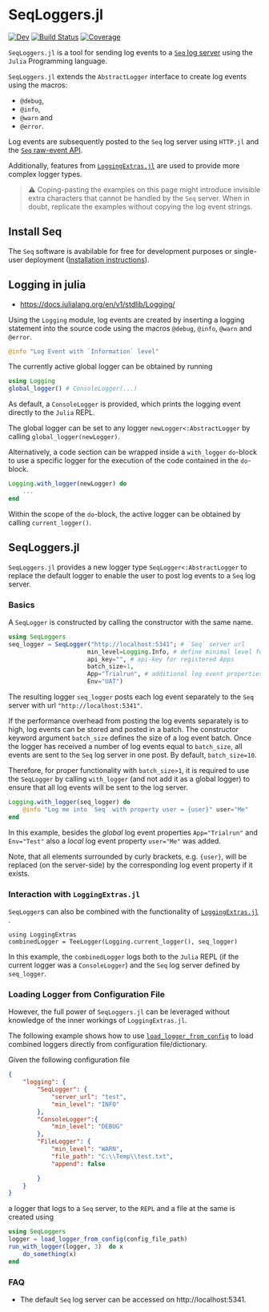
# SeqLoggers.jl
[![Dev](https://img.shields.io/badge/docs-dev-blue.svg)](https://ueliwechsler.github.io/SeqLoggers.jl/dev)
[![Build Status](https://travis-ci.com/ueliwechsler/SeqLoggers.jl.svg?branch=master)](https://travis-ci.com/ueliwechsler/SeqLoggers.jl)
[![Coverage](https://codecov.io/gh/ueliwechsler/SeqLoggers.jl/branch/master/graph/badge.svg)](https://codecov.io/gh/ueliwechsler/SeqLoggers.jl)

`SeqLoggers.jl` is a tool for sending log events to a [`Seq` log server](https://datalust.co/seq) using the `Julia` Programming language.

`SeqLoggers.jl` extends the `AbstractLogger` interface to create log events using the macros:
- `@debug`,
- `@info`,
- `@warn` and
- `@error`.

Log events are subsequently posted to the `Seq` log server using `HTTP.jl` and the [`Seq` raw-event API](https://docs.datalust.co/docs/posting-raw-events).

Additionally, features from [`LoggingExtras.jl`](https://github.com/oxinabox/LoggingExtras.jl) are used to provide more complex logger types.

> :warning: Coping-pasting the examples on this page might introduce invisible extra characters that cannot be handled by the `Seq` server. When in doubt, replicate the examples without copying the log event strings.

## Install Seq
The `Seq` software is avabilable for free for development purposes or single-user deployment ([Installation instructions](https://docs.datalust.co/docs/getting-started)).

## Logging in julia
- https://docs.julialang.org/en/v1/stdlib/Logging/

Using the `Logging` module, log events are created by inserting a logging statement into the source code using the macros `@debug`, `@info`,  `@warn` and `@error`.

```julia
@info "Log Event with `Information` level"
```

The currently active global logger can be obtained by running
```julia
using Logging
global_logger() # ConsoleLogger(...)
```
As default, a `ConsoleLogger` is provided, which prints the logging event directly to the `Julia` REPL.

The global logger can be set to any logger `newLogger<:AbstractLogger` by calling `global_logger(newLogger)`.

Alternatively, a code section can be wrapped inside  a `with_logger` `do`-block to use a specific logger for the execution of the code  contained in the `do`-block.
```julia
Logging.with_logger(newLogger) do
    ...
end
```
Within the scope of the `do`-block, the active logger can be obtained by calling `current_logger()`.

## SeqLoggers.jl
`SeqLoggers.jl` provides a new logger type `SeqLogger<:AbstractLogger`   to replace the default logger to enable the user to post log events to a `Seq` log server.

### Basics
A `SeqLogger` is constructed by calling the constructor with the same name.
```julia
using SeqLoggers
seq_logger = SeqLogger("http://localhost:5341"; # `Seq` server url
                      min_level=Logging.Info, # define minimal level for log events
                      api_key="", # api-key for registered Apps
                      batch_size=1,
                      App="Trialrun", # additional log event properties
                      Env="UAT")
```

The resulting logger `seq_logger` posts each log event separately to the `Seq` server with url `"http://localhost:5341"`.

If the performance overhead from posting the log events separately is to high, log events can be stored and posted in a batch. The constructor keyword argument `batch_size` defines the size of a log event batch. Once the logger has received a number of log events equal to `batch_size`, all events are sent to the `Seq` log server in one post. By default, `batch_size=10`.

Therefore, for proper functionality with `batch_size>1`, it is required to use the `SeqLogger` by calling `with_logger` (and not add it as a global logger) to ensure that all log events will be sent to the log server.

```julia
Logging.with_logger(seq_logger) do
    @info "Log me into `Seq` with property user = {user}" user="Me"
end
```
In this example, besides the _global_ log event properties `App="Trialrun"` and `Env="Test"` also a _local_ log event property `user="Me"` was added.

Note, that all elements surrounded by curly brackets, e.g. `{user}`, will be replaced (on the server-side) by the corresponding log event property if it exists.

### Interaction with `LoggingExtras.jl`
`SeqLogger`s can also be combined with the functionality of [`LoggingExtras.jl`](https://github.com/oxinabox/LoggingExtras.jl) .
```
using LoggingExtras
combinedLogger = TeeLogger(Logging.current_logger(), seq_logger)
```
In this example, the `combinedLogger` logs both to the `Julia` REPL (if the current logger was a `ConsoleLogger`) and the `Seq` log server defined by `seq_logger`.

### Loading Logger from Configuration File
However, the full power of `SeqLoggers.jl` can be leveraged without knowledge of the inner workings of `LoggingExtras.jl`.

The following example shows how to use [`load_logger_from_config`](@ref) to load combined loggers directly from configuration file/dictionary.

Given the following configuration file
```json
{
    "logging": {
        "SeqLogger": {
            "server_url": "test",
            "min_level": "INFO"
        },
        "ConsoleLogger":{
            "min_level": "DEBUG"            
        },
        "FileLogger": {
            "min_level": "WARN",
            "file_path": "C:\\Temp\\test.txt",
            "append": false

        }
    }
}
```
a logger that logs to a `Seq` server, to the `REPL` and a file at the same is created using
```julia
using SeqLoggers
logger = load_logger_from_config(config_file_path)
run_with_logger(logger, 3)  do x
    do_something(x)
end
```

### FAQ
- The default `Seq` log server can be accessed on http://localhost:5341.
